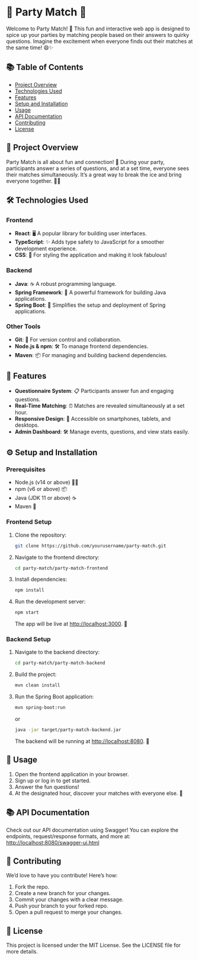# 🎉 Party Match 🎉

Welcome to Party Match! 🎈 This fun and interactive web app is designed to spice up your parties by matching people based on their answers to quirky questions. Imagine the excitement when everyone finds out their matches at the same time! 😄✨

## 📚 Table of Contents
- [Project Overview](#project-overview)
- [Technologies Used](#technologies-used)
- [Features](#features)
- [Setup and Installation](#setup-and-installation)
- [Usage](#usage)
- [API Documentation](#api-documentation)
- [Contributing](#contributing)
- [License](#license)

## 🎯 Project Overview
Party Match is all about fun and connection! 🎉 During your party, participants answer a series of questions, and at a set time, everyone sees their matches simultaneously. It’s a great way to break the ice and bring everyone together. 🎊👫

## 🛠️ Technologies Used
### Frontend
- **React**: 🖥️ A popular library for building user interfaces.
- **TypeScript**: ✨ Adds type safety to JavaScript for a smoother development experience.
- **CSS**: 🎨 For styling the application and making it look fabulous!

### Backend
- **Java**: ☕️ A robust programming language.
- **Spring Framework**: 🌱 A powerful framework for building Java applications.
- **Spring Boot**: 🚀 Simplifies the setup and deployment of Spring applications.

### Other Tools
- **Git**: 🔧 For version control and collaboration.
- **Node.js & npm**: 🛠️ To manage frontend dependencies.
- **Maven**: 📦 For managing and building backend dependencies.

## 🚀 Features
- **Questionnaire System**: 📋 Participants answer fun and engaging questions.
- **Real-Time Matching**: ⏰ Matches are revealed simultaneously at a set hour.
- **Responsive Design**: 📱 Accessible on smartphones, tablets, and desktops.
- **Admin Dashboard**: 🛠️ Manage events, questions, and view stats easily.

## ⚙️ Setup and Installation
### Prerequisites
- Node.js (v14 or above) 🧑‍💻
- npm (v6 or above) 📦
- Java (JDK 11 or above) ☕️
- Maven 🔧

### Frontend Setup
1. Clone the repository:
    ```bash
    git clone https://github.com/yourusername/party-match.git
    ```
2. Navigate to the frontend directory:
    ```bash
    cd party-match/party-match-frontend
    ```
3. Install dependencies:
    ```bash
    npm install
    ```
4. Run the development server:
    ```bash
    npm start
    ```
   The app will be live at [http://localhost:3000](http://localhost:3000). 🎉

### Backend Setup
1. Navigate to the backend directory:
    ```bash
    cd party-match/party-match-backend
    ```
2. Build the project:
    ```bash
    mvn clean install
    ```
3. Run the Spring Boot application:
    ```bash
    mvn spring-boot:run
    ```
    or
    ```bash
    java -jar target/party-match-backend.jar
    ```
   The backend will be running at [http://localhost:8080](http://localhost:8080). 🚀

## 🎉 Usage
1. Open the frontend application in your browser.
2. Sign up or log in to get started.
3. Answer the fun questions!
4. At the designated hour, discover your matches with everyone else. 🎉

## 📚 API Documentation
Check out our API documentation using Swagger! You can explore the endpoints, request/response formats, and more at:
[http://localhost:8080/swagger-ui.html](http://localhost:8080/swagger-ui.html)

## 🤝 Contributing
We’d love to have you contribute! Here’s how:
1. Fork the repo.
2. Create a new branch for your changes.
3. Commit your changes with a clear message.
4. Push your branch to your forked repo.
5. Open a pull request to merge your changes.

## 📝 License
This project is licensed under the MIT License. See the LICENSE file for more details.
